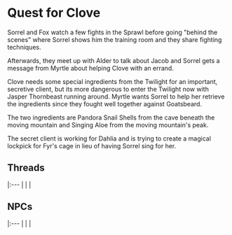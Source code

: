 # Quest for Clove
Sorrel and Fox watch a few fights in the Sprawl before going "behind the scenes" where Sorrel shows him the training room and they share fighting techniques.

Afterwards, they meet up with Alder to talk about Jacob and Sorrel gets a message from Myrtle about helping Clove with an errand.

Clove needs some special ingredients from the Twilight for an important, secretive client, but its more dangerous to enter the Twilight now with Jasper Thornbeast running around. Myrtle wants Sorrel to help her retrieve the ingredients since they fought well together against Goatsbeard.

The two ingredients are Pandora Snail Shells from the cave beneath the moving mountain and Singing Aloe from the moving mountain's peak.

The secret client is working for Dahlia and is trying to create a magical lockpick for Fyr's cage in lieu of having Sorrel sing for her.



## Threads

|:--- |
|  |

## NPCs

|:--- |
|  |